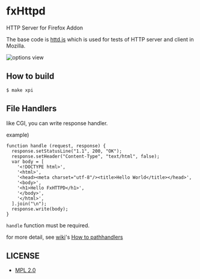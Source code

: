 fxHttpd
=======

HTTP Server for Firefox Addon

The base code is [httd.js][httpdjs] which is used for tests of HTTP server and client in Mozilla.

![options view](http://cache.gyazo.com/b240be3b586b4418c7f44f37adef4cdf.png)

How to build
------------

    $ make xpi

File Handlers
--------------

like CGI, you can write response handler.

example)

    function handle (request, response) {
      response.setStatusLine("1.1", 200, "OK");
      response.setHeader("Content-Type", "text/html", false);
      var body = [
        '<!DOCTYPE html>',
        '<html>',
        '<head><meta charset="utf-8"/><title>Hello World</title></head>',
        '<body>',
        '<h1>Hello FxHTTPD</h1>',
        '</body>',
        '</html>',
      ].join("\n");
      response.write(body);
    }

`handle` function must be required.

for more detail, see [wiki]'s [How to pathhandlers][pathHandlers]

LICENSE
-------

 * [MPL 2.0][MPL2.0]

[httpdjs]: http://mxr.mozilla.org/mozilla-central/source/netwerk/test/httpserver/httpd.js
[MPL2.0]: http://www.mozilla.org/MPL/2.0/
[wiki]: https://github.com/teramako/fxHttpd/wiki
[pathHandlers]: https://github.com/teramako/fxHttpd/wiki/How-to-pathhandlers

